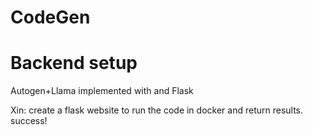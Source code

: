 # CodeGen
# Backend setup
Autogen+Llama implemented with and Flask

Xin: create a flask website to run the code in docker and return results. success!